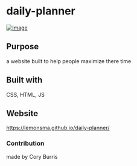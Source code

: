 # daily-planner


[![image](https://user-images.githubusercontent.com/95662908/171320952-c5c881e1-8828-4b90-92ea-0a5c1204c21d.png)](https://lemonsma.github.io/daily-planner/)
## Purpose
a website built to help people maximize there time
## Built with
CSS, HTML, JS
## Website
https://lemonsma.github.io/daily-planner/
### Contribution
made by Cory Burris
